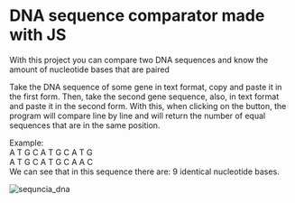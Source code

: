 # DNA sequence comparator made with JS 

<p> With this project you can compare two DNA sequences and know the amount of nucleotide bases that are paired </p>

<p> Take the DNA sequence of some gene in text format, copy and paste it in the first form. Then, take the second gene sequence, also, in text format and paste it in the second form. With this, when clicking on the button, the program will compare line by line and will return the number of equal sequences that are in the same position.

Example:
<br> A T G C A T G C A T G <br>
     A T G C A T G C A A C <br>
 We can see that in this sequence there are: 9 identical nucleotide bases. </p>
 
 ![sequncia_dna](https://user-images.githubusercontent.com/98111351/156955360-988a347d-9a5a-4035-8db8-38eb51fc1c93.jpg)